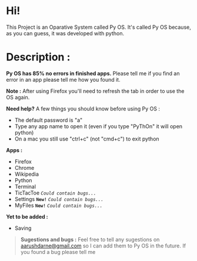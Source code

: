 # Hi!
This Project is an Oparative System called Py OS. It's called Py OS because, as you can guess, it was developed with python.

# Description :
**Py OS has 85% no errors in finished apps.** Please tell me if you find an error in an app please tell me how you found it.

**Note :** After using Firefox you'll need to refresh the tab in order to use the OS again.

**Need help?** A few things you should know before using Py OS :
- The default password is "a"
- Type any app name to open it (even if you type "PyThOn" it will open python)
- On a mac you still use "ctrl+c" (not "cmd+c") to exit python

**Apps :**
- Firefox
- Chrome
- Wikipedia
- Python
- Terminal
- TicTacToe *`Could contain bugs...`*
- Settings **`New!`** *`Could contain bugs...`*
- MyFiles **`New!`** *`Could contain bugs...`*

**Yet to be added :**
- Saving


> **Sugestions and bugs :** Feel free to tell any sugestions on aarushdarne@gmail.com so I can add them to Py OS in the future. If you found a bug please tell me

